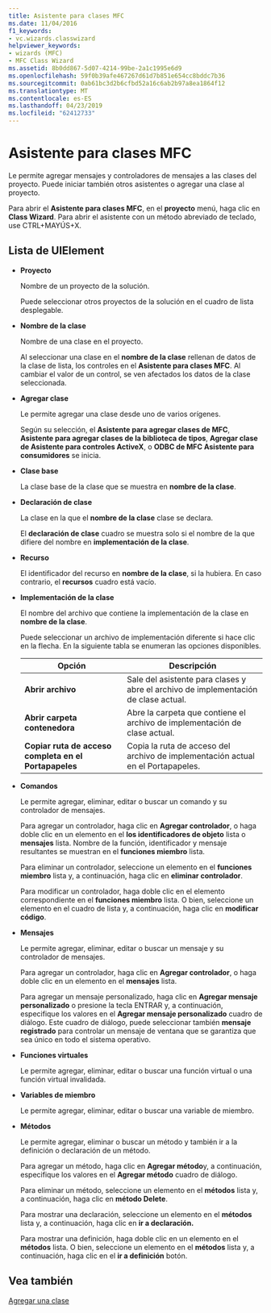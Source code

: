 ```yaml
---
title: Asistente para clases MFC
ms.date: 11/04/2016
f1_keywords:
- vc.wizards.classwizard
helpviewer_keywords:
- wizards (MFC)
- MFC Class Wizard
ms.assetid: 8b0dd867-5d07-4214-99be-2a1c1995e6d9
ms.openlocfilehash: 59f0b39afe467267d61d7b851e654cc8bddc7b36
ms.sourcegitcommit: 0ab61bc3d2b6cfbd52a16c6ab2b97a8ea1864f12
ms.translationtype: MT
ms.contentlocale: es-ES
ms.lasthandoff: 04/23/2019
ms.locfileid: "62412733"
---
```

# <a name="mfc-class-wizard"></a>Asistente para clases MFC

Le permite agregar mensajes y controladores de mensajes a las clases del proyecto. Puede iniciar también otros asistentes o agregar una clase al proyecto.

Para abrir el **Asistente para clases MFC**, en el **proyecto** menú, haga clic en **Class Wizard**. Para abrir el asistente con un método abreviado de teclado, use CTRL+MAYÚS+X.

## <a name="uielement-list"></a>Lista de UIElement

- **Proyecto**

   Nombre de un proyecto de la solución.

   Puede seleccionar otros proyectos de la solución en el cuadro de lista desplegable.

- **Nombre de la clase**

   Nombre de una clase en el proyecto.

   Al seleccionar una clase en el **nombre de la clase** rellenan de datos de la clase de lista, los controles en el **Asistente para clases MFC**. Al cambiar el valor de un control, se ven afectados los datos de la clase seleccionada.

- **Agregar clase**

   Le permite agregar una clase desde uno de varios orígenes.

   Según su selección, el **Asistente para agregar clases de MFC**, **Asistente para agregar clases de la biblioteca de tipos**, **Agregar clase de Asistente para controles ActiveX**, o **ODBC de MFC Asistente para consumidores** se inicia.

- **Clase base**

   La clase base de la clase que se muestra en **nombre de la clase**.

- **Declaración de clase**

   La clase en la que el **nombre de la clase** clase se declara.

   El **declaración de clase** cuadro se muestra solo si el nombre de la que difiere del nombre en **implementación de la clase**.

- **Recurso**

   El identificador del recurso en **nombre de la clase**, si la hubiera. En caso contrario, el **recursos** cuadro está vacío.

- **Implementación de la clase**

   El nombre del archivo que contiene la implementación de la clase en **nombre de la clase**.

   Puede seleccionar un archivo de implementación diferente si hace clic en la flecha. En la siguiente tabla se enumeran las opciones disponibles.

   |Opción|Descripción|
   |------------|-----------------|
   |**Abrir archivo**|Sale del asistente para clases y abre el archivo de implementación de clase actual.|
   |**Abrir carpeta contenedora**|Abre la carpeta que contiene el archivo de implementación de clase actual.|
   |**Copiar ruta de acceso completa en el Portapapeles**|Copia la ruta de acceso del archivo de implementación actual en el Portapapeles.|

- **Comandos**

   Le permite agregar, eliminar, editar o buscar un comando y su controlador de mensajes.

   Para agregar un controlador, haga clic en **Agregar controlador**, o haga doble clic en un elemento en el **los identificadores de objeto** lista o **mensajes** lista. Nombre de la función, identificador y mensaje resultantes se muestran en el **funciones miembro** lista.

   Para eliminar un controlador, seleccione un elemento en el **funciones miembro** lista y, a continuación, haga clic en **eliminar controlador**.

   Para modificar un controlador, haga doble clic en el elemento correspondiente en el **funciones miembro** lista. O bien, seleccione un elemento en el cuadro de lista y, a continuación, haga clic en **modificar código**.

- **Mensajes**

   Le permite agregar, eliminar, editar o buscar un mensaje y su controlador de mensajes.

   Para agregar un controlador, haga clic en **Agregar controlador**, o haga doble clic en un elemento en el **mensajes** lista.

   Para agregar un mensaje personalizado, haga clic en **Agregar mensaje personalizado** o presione la tecla ENTRAR y, a continuación, especifique los valores en el **Agregar mensaje personalizado** cuadro de diálogo. Este cuadro de diálogo, puede seleccionar también **mensaje registrado** para controlar un mensaje de ventana que se garantiza que sea único en todo el sistema operativo.

- **Funciones virtuales**

   Le permite agregar, eliminar, editar o buscar una función virtual o una función virtual invalidada.

- **Variables de miembro**

   Le permite agregar, eliminar, editar o buscar una variable de miembro.

- **Métodos**

   Le permite agregar, eliminar o buscar un método y también ir a la definición o declaración de un método.

   Para agregar un método, haga clic en **Agregar método**y, a continuación, especifique los valores en el **Agregar método** cuadro de diálogo.

   Para eliminar un método, seleccione un elemento en el **métodos** lista y, a continuación, haga clic en **método Delete**.

   Para mostrar una declaración, seleccione un elemento en el **métodos** lista y, a continuación, haga clic en **ir a declaración.**

   Para mostrar una definición, haga doble clic en un elemento en el **métodos** lista. O bien, seleccione un elemento en el **métodos** lista y, a continuación, haga clic en el **ir a definición** botón.

## <a name="see-also"></a>Vea también

[Agregar una clase](../../ide/adding-a-class-visual-cpp.md)
